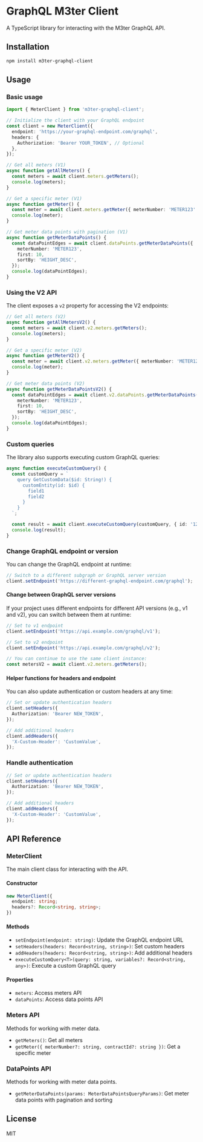 # GraphQL M3ter Client

A TypeScript library for interacting with the M3ter GraphQL API.

## Installation

```bash
npm install m3ter-graphql-client
```

## Usage

### Basic usage

```typescript
import { MeterClient } from 'm3ter-graphql-client';

// Initialize the client with your GraphQL endpoint
const client = new MeterClient({
  endpoint: 'https://your-graphql-endpoint.com/graphql',
  headers: {
    Authorization: 'Bearer YOUR_TOKEN', // Optional
  },
});

// Get all meters (V1)
async function getAllMeters() {
  const meters = await client.meters.getMeters();
  console.log(meters);
}

// Get a specific meter (V1)
async function getMeter() {
  const meter = await client.meters.getMeter({ meterNumber: 'METER123' });
  console.log(meter);
}

// Get meter data points with pagination (V1)
async function getMeterDataPoints() {
  const dataPointEdges = await client.dataPoints.getMeterDataPoints({
    meterNumber: 'METER123',
    first: 10,
    sortBy: 'HEIGHT_DESC',
  });
  console.log(dataPointEdges);
}
```

### Using the V2 API

The client exposes a `v2` property for accessing the V2 endpoints:

```typescript
// Get all meters (V2)
async function getAllMetersV2() {
  const meters = await client.v2.meters.getMeters();
  console.log(meters);
}

// Get a specific meter (V2)
async function getMeterV2() {
  const meter = await client.v2.meters.getMeter({ meterNumber: 'METER123' });
  console.log(meter);
}

// Get meter data points (V2)
async function getMeterDataPointsV2() {
  const dataPointEdges = await client.v2.dataPoints.getMeterDataPoints({
    meterNumber: 'METER123',
    first: 10,
    sortBy: 'HEIGHT_DESC',
  });
  console.log(dataPointEdges);
}
```

### Custom queries

The library also supports executing custom GraphQL queries:

```typescript
async function executeCustomQuery() {
  const customQuery = `
    query GetCustomData($id: String!) {
      customEntity(id: $id) {
        field1
        field2
      }
    }
  `;

  const result = await client.executeCustomQuery(customQuery, { id: '123' });
  console.log(result);
}
```

### Change GraphQL endpoint or version

You can change the GraphQL endpoint at runtime:

```typescript
// Switch to a different subgraph or GraphQL server version
client.setEndpoint('https://different-graphql-endpoint.com/graphql');
```

#### Change between GraphQL server versions

If your project uses different endpoints for different API versions (e.g., v1 and v2), you can switch between them at runtime:

```typescript
// Set to v1 endpoint
client.setEndpoint('https://api.example.com/graphql/v1');

// Set to v2 endpoint
client.setEndpoint('https://api.example.com/graphql/v2');

// You can continue to use the same client instance:
const metersV2 = await client.v2.meters.getMeters();
```

#### Helper functions for headers and endpoint

You can also update authentication or custom headers at any time:

```typescript
// Set or update authentication headers
client.setHeaders({
  Authorization: 'Bearer NEW_TOKEN',
});

// Add additional headers
client.addHeaders({
  'X-Custom-Header': 'CustomValue',
});
```

### Handle authentication

```typescript
// Set or update authentication headers
client.setHeaders({
  Authorization: 'Bearer NEW_TOKEN',
});

// Add additional headers
client.addHeaders({
  'X-Custom-Header': 'CustomValue',
});
```

## API Reference

### MeterClient

The main client class for interacting with the API.

#### Constructor

```typescript
new MeterClient({
  endpoint: string;
  headers?: Record<string, string>;
})
```

#### Methods

- `setEndpoint(endpoint: string)`: Update the GraphQL endpoint URL
- `setHeaders(headers: Record<string, string>)`: Set custom headers
- `addHeaders(headers: Record<string, string>)`: Add additional headers
- `executeCustomQuery<T>(query: string, variables?: Record<string, any>)`: Execute a custom GraphQL query

#### Properties

- `meters`: Access meters API
- `dataPoints`: Access data points API

### Meters API

Methods for working with meter data.

- `getMeters()`: Get all meters
- `getMeter({ meterNumber?: string, contractId?: string })`: Get a specific meter

### DataPoints API

Methods for working with meter data points.

- `getMeterDataPoints(params: MeterDataPointsQueryParams)`: Get meter data points with pagination and sorting

## License

MIT
